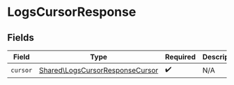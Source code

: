 # LogsCursorResponse


## Fields

| Field                                                                              | Type                                                                               | Required                                                                           | Description                                                                        |
| ---------------------------------------------------------------------------------- | ---------------------------------------------------------------------------------- | ---------------------------------------------------------------------------------- | ---------------------------------------------------------------------------------- |
| `cursor`                                                                           | [Shared\LogsCursorResponseCursor](../../Models/Shared/LogsCursorResponseCursor.md) | :heavy_check_mark:                                                                 | N/A                                                                                |